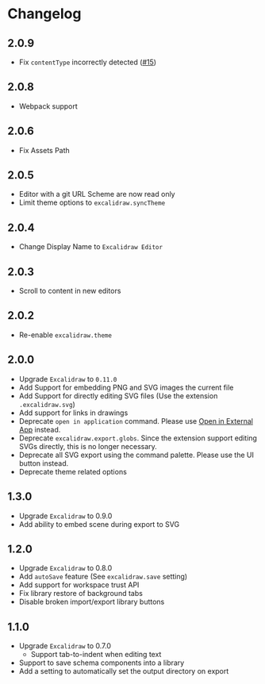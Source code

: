 # Changelog

## 2.0.9

- Fix `contentType` incorrectly detected ([#15](https://github.com/pomdtr/vscode-excalidraw-editor/issues/15))

## 2.0.8

- Webpack support

## 2.0.6

- Fix Assets Path

## 2.0.5

- Editor with a git URL Scheme are now read only
- Limit theme options to `excalidraw.syncTheme`

## 2.0.4

- Change Display Name to `Excalidraw Editor`

## 2.0.3

- Scroll to content in new editors

## 2.0.2

- Re-enable `excalidraw.theme`

## 2.0.0

- Upgrade `Excalidraw` to `0.11.0`
- Add Support for embedding PNG and SVG images the current file
- Add Support for directly editing SVG files (Use the extension `.excalidraw.svg`)
- Add support for links in drawings
- Deprecate `open in application` command. Please use [Open in External App](https://marketplace.visualstudio.com/items?itemName=YuTengjing.open-in-external-app) instead.
- Deprecate `excalidraw.export.globs`. Since the extension support editing SVGs directly, this is no longer necessary.
- Deprecate all SVG export using the command palette. Please use the UI button instead.
- Deprecate theme related options

## 1.3.0

- Upgrade `Excalidraw` to 0.9.0
- Add ability to embed scene during export to SVG

## 1.2.0

- Upgrade `Excalidraw` to 0.8.0
- Add `autoSave` feature (See `excalidraw.save` setting)
- Add support for workspace trust API
- Fix library restore of background tabs
- Disable broken import/export library buttons

## 1.1.0

- Upgrade `Excalidraw` to 0.7.0
  - Support tab-to-indent when editing text
- Support to save schema components into a library
- Add a setting to automatically set the output directory on export
